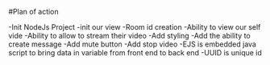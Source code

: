 #Plan of action

-Init NodeJs Project
-init our view
-Room id creation
-Ability to view our self vide
-Ability to allow to stream their video
-Add styling
-Add the ability to create message
-Add mute button
-Add stop video
-EJS is embedded java script to bring data in variable from front end to back end
-UUID is unique id
